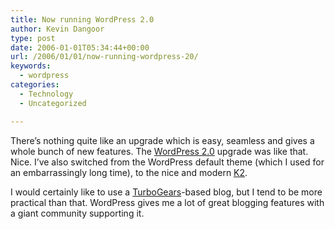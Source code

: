 ```yaml
---
title: Now running WordPress 2.0
author: Kevin Dangoor
type: post
date: 2006-01-01T05:34:44+00:00
url: /2006/01/01/now-running-wordpress-20/
keywords:
  - wordpress
categories:
  - Technology
  - Uncategorized

---
```

There&#8217;s nothing quite like an upgrade which is easy, seamless and gives a whole bunch of new features. The [WordPress 2.0][1] upgrade was like that. Nice. I&#8217;ve also switched from the WordPress default theme (which I used for an embarrassingly long time), to the nice and modern [K2][2].

I would certainly like to use a [TurboGears][3]-based blog, but I tend to be more practical than that. WordPress gives me a lot of great blogging features with a giant community supporting it.

<!--adsense-->

 [1]: http://www.wordpress.org
 [2]: http://binarybonsai.com/wordpress/k2/
 [3]: http://www.turbogears.org